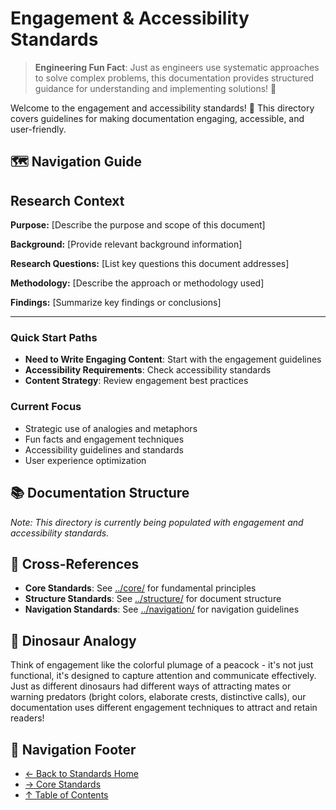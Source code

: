 # Engagement & Accessibility Standards

> **Engineering Fun Fact**: Just as engineers use systematic approaches to solve complex problems, this documentation provides structured guidance for understanding and implementing solutions! 🔧

Welcome to the engagement and accessibility standards! 🎯 This directory covers guidelines for
making documentation engaging, accessible, and user-friendly.

## 🗺️ Navigation Guide

## Research Context

**Purpose:** \[Describe the purpose and scope of this document]

**Background:** \[Provide relevant background information]

**Research Questions:** \[List key questions this document addresses]

**Methodology:** \[Describe the approach or methodology used]

**Findings:** \[Summarize key findings or conclusions]

---

### Quick Start Paths

- **Need to Write Engaging Content**: Start with the engagement guidelines
- **Accessibility Requirements**: Check accessibility standards
- **Content Strategy**: Review engagement best practices

### Current Focus

- Strategic use of analogies and metaphors
- Fun facts and engagement techniques
- Accessibility guidelines and standards
- User experience optimization

## 📚 Documentation Structure

_Note: This directory is currently being populated with engagement and accessibility standards._

## 🔗 Cross-References

- **Core Standards**: See [../core/](../core/) for fundamental principles
- **Structure Standards**: See [../structure/](../structure/) for document structure
- **Navigation Standards**: See [../navigation/](../navigation/) for navigation guidelines

## 🦕 Dinosaur Analogy

Think of engagement like the colorful plumage of a peacock - it's not just functional, it's designed
to capture attention and communicate effectively. Just as different dinosaurs had different ways of
attracting mates or warning predators (bright colors, elaborate crests, distinctive calls), our
documentation uses different engagement techniques to attract and retain readers!

## 🧭 Navigation Footer

- [← Back to Standards Home](../README.md)
- [→ Core Standards](../core/README.md)
- [↑ Table of Contents](../README.md)
